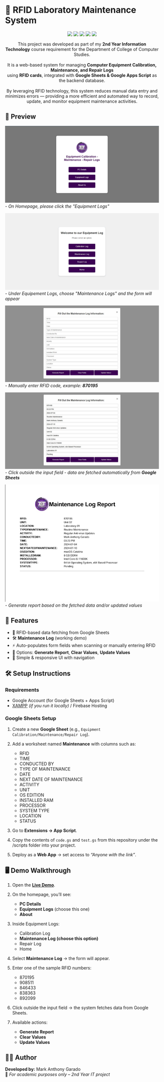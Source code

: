 # 🔐 RFID Laboratory Maintenance System  

<p align="center">
  <img src="https://img.shields.io/badge/PHP-777BB4?style=for-the-badge&logo=php&logoColor=white"/>
  <img src="https://img.shields.io/badge/JavaScript-323330?style=for-the-badge&logo=javascript&logoColor=F7DF1E"/>
  <img src="https://img.shields.io/badge/Google%20Sheets-34A853?style=for-the-badge&logo=googlesheets&logoColor=white"/>
  <img src="https://img.shields.io/badge/Google%20Apps%20Script-4285F4?style=for-the-badge&logo=google&logoColor=white"/>
  <img src="https://img.shields.io/badge/Firebase-FFCA28?style=for-the-badge&logo=firebase&logoColor=black"/>
</p>

<p align="center">
  This project was developed as part of my <b>2nd Year Information Technology</b> course requirement for the Department of College of Computer Studies.<br><br>
  It is a web-based system for managing <b>Computer Equipment Calibration, Maintenance, and Repair Logs</b><br>
  using <b>RFID cards</b>, integrated with <b>Google Sheets & Google Apps Script</b> as the backend database.<br><br>
  By leveraging RFID technology, this system reduces manual data entry and minimizes errors — providing a more 
  efficient and automated way to record, update, and monitor equipment maintenance activities.
</p>


## 📸 Preview

![Homepage](img/homepage.jpg)  
*- On Homepage, please click the "Equipment Logs"*

![Equipment Logs](/img/equipment-logs.jpg)  
*- Under Equipement Logs, choose "Maintenance Logs" and the form will appear*

![Before](img/before-field.jpg)  
*- Manually enter RFID code, example: **870195***

![After](img/after-field.jpg)  
*- Click outside the input field - data are fetched automatically from **Google Sheets***

![Repor](img/report-logs.jpg)  
*- Generate report based on the fetched data and/or updated values*


## 🚀 Features  
- 📡 RFID-based data fetching from Google Sheets  
- 🛠️ **Maintenance Log** (working demo)  
- ⚡ Auto-populates form fields when scanning or manually entering RFID  
- 📝 Options: **Generate Report**, **Clear Values**, **Update Values**  
- 📱 Simple & responsive UI with navigation  

## 🛠️ Setup Instructions  

### Requirements  
- Google Account (for Google Sheets + Apps Script)  
- [XAMPP](https://www.apachefriends.org/) *(if you run it locally)* / Firebase Hosting

### Google Sheets Setup  
1. Create a new **Google Sheet** (e.g., `Equipment Calibration/Maintenance/Repair Log`).  
2. Add a worksheet named **Maintenance** with columns such as:  
   - RFID  
   - TIME  
   - CONDUCTED BY  
   - TYPE OF MAINTENANCE  
   - DATE
   - NEXT DATE OF MAINTENANCE  
   - ACTIVITY
   - UNIT
   - OS EDITION
   - INSTALLED RAM
   - PROCESSOR
   - SYSTEM TYPE
   - LOCATION
   - STATUS

3. Go to **Extensions → App Script**.  
4. Copy the contents of `code.gs` and `test.gs` from this repository under the /scripts folder into your project.  
5. Deploy as a **Web App** → set access to *“Anyone with the link”*.  

## 🖥️ Demo Walkthrough  

1. Open the **[Live Demo](https://marko-738c2.firebaseapp.com/)**.  
2. On the homepage, you’ll see:  
   - **PC Details**  
   - **Equipment Logs** (choose this one)  
   - **About**  
3. Inside Equipment Logs:  
   - Calibration Log 
   - **Maintenance Log (choose this option)**  
   - Repair Log
   - Home  
4. Select **Maintenance Log** → the form will appear.  
5. Enter one of the sample RFID numbers:  
   - 870195
   - 908511
   - 846433
   - 838363
   - 892099

6. Click outside the input field → the system fetches data from Google Sheets.  
7. Available actions:  
   - **Generate Report**  
   - **Clear Values**  
   - **Update Values**  


## 👨‍💻 Author  

**Developed by:** Mark Anthony Garado  
📌 *For academic purposes only – 2nd Year IT project*  
